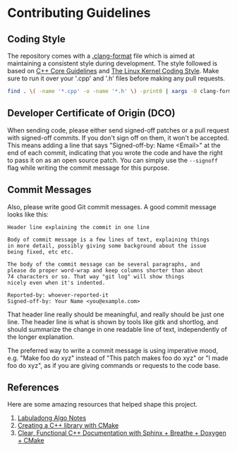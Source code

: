 # Contributing Guidelines
## Coding Style

The repository comes with a [.clang-format](./.clang-format) file which is aimed at maintaining a consistent style during development. The style followed is based on [C++ Core Guidelines](https://isocpp.github.io/CppCoreGuidelines/CppCoreGuidelines#main) and [The Linux Kernel Coding Style](https://www.kernel.org/doc/html/v4.10/process/coding-style.html). Make sure to run it over your '.cpp' and '.h' files before making any pull requests.
```bash
find . \( -name '*.cpp' -o -name '*.h' \) -print0 | xargs -0 clang-format -i
```

## Developer Certificate of Origin (DCO)

When sending code, please either send signed-off patches or a pull request with signed-off commits. If you don't sign off on them, it won't be accepted. This means adding a line that says "Signed-off-by: Name \<Email\>" at the end of each commit, indicating that you wrote the code and have the right to pass it on as an open source patch. You can simply use the `--signoff` flag while writing the commit message for this purpose.

## Commit Messages

Also, please write good Git commit messages. A good commit message looks like this:

    Header line explaining the commit in one line
    
    Body of commit message is a few lines of text, explaining things
    in more detail, possibly giving some background about the issue
    being fixed, etc etc.
    
    The body of the commit message can be several paragraphs, and
    please do proper word-wrap and keep columns shorter than about
    74 characters or so. That way "git log" will show things
    nicely even when it's indented.
    
    Reported-by: whoever-reported-it
    Signed-off-by: Your Name <you@example.com>

That header line really should be meaningful, and really should be just one line. The header line is what is shown by tools like gitk and shortlog, and should summarize the change in one readable line of text, independently of the longer explanation.

The preferred way to write a commit message is using imperative mood, e.g. "Make foo do xyz" instead of "This patch makes foo do xyz" or "I made foo do xyz", as if you are giving commands or requests to the code base.

## References
Here are some amazing resources that helped shape this project.
1. [Labuladong Algo Notes](https://labuladong.online/algo/en/data-structure-basic/)
1. [Creating a C++ library with CMake](https://decovar.dev/blog/2021/03/08/cmake-cpp-library/)
1. [Clear, Functional C++ Documentation with Sphinx + Breathe + Doxygen + CMake](https://devblogs.microsoft.com/cppblog/clear-functional-c-documentation-with-sphinx-breathe-doxygen-cmake/)
